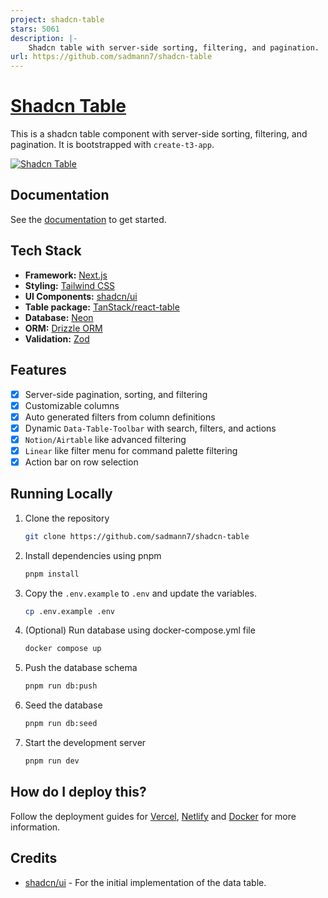 ```yaml
---
project: shadcn-table
stars: 5061
description: |-
    Shadcn table with server-side sorting, filtering, and pagination.
url: https://github.com/sadmann7/shadcn-table
---
```


# [Shadcn Table](https://tablecn.com)

This is a shadcn table component with server-side sorting, filtering, and pagination. It is bootstrapped with `create-t3-app`.

[![Shadcn Table](./public/images/screenshot.png)](https://tablecn.com)

## Documentation

See the [documentation](https://diceui.com/docs/components/data-table) to get started.

## Tech Stack

- **Framework:** [Next.js](https://nextjs.org)
- **Styling:** [Tailwind CSS](https://tailwindcss.com)
- **UI Components:** [shadcn/ui](https://ui.shadcn.com)
- **Table package:** [TanStack/react-table](https://tanstack.com/table/latest)
- **Database:** [Neon](https://neon.tech)
- **ORM:** [Drizzle ORM](https://orm.drizzle.team)
- **Validation:** [Zod](https://zod.dev)

## Features

- [x] Server-side pagination, sorting, and filtering
- [x] Customizable columns
- [x] Auto generated filters from column definitions
- [x] Dynamic `Data-Table-Toolbar` with search, filters, and actions
- [x] `Notion/Airtable` like advanced filtering
- [x] `Linear` like filter menu for command palette filtering
- [x] Action bar on row selection

## Running Locally

1. Clone the repository

   ```bash
   git clone https://github.com/sadmann7/shadcn-table
   ```

2. Install dependencies using pnpm

   ```bash
   pnpm install
   ```

3. Copy the `.env.example` to `.env` and update the variables.

   ```bash
   cp .env.example .env
   ```

4. (Optional) Run database using docker-compose.yml file

   ```bash
   docker compose up
   ```

5. Push the database schema

   ```bash
   pnpm run db:push
   ```

6. Seed the database

   ```bash
   pnpm run db:seed
   ```

7. Start the development server

   ```bash
   pnpm run dev
   ```

## How do I deploy this?

Follow the deployment guides for [Vercel](https://create.t3.gg/en/deployment/vercel), [Netlify](https://create.t3.gg/en/deployment/netlify) and [Docker](https://create.t3.gg/en/deployment/docker) for more information.

## Credits

- [shadcn/ui](https://github.com/shadcn-ui/ui/tree/main/apps/www/app/(app)/examples/tasks) - For the initial implementation of the data table.

